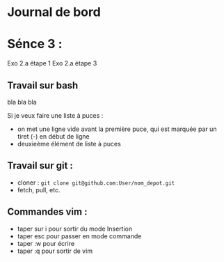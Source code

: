 # Journal de bord

# Sénce 3 :
Exo 2.a étape 1
Exo 2.a étape 3

## Travail sur bash

bla bla bla

Si je veux faire une liste à puces : 

- on met une ligne vide avant la première puce, qui est marquée par un tiret (-) en début de ligne
- deuxieème élément de liste à puces

## Travail sur git :

- cloner : `git clone git@github.com:User/nom_depot.git`
- fetch, pull, etc.


## Commandes vim : 

- taper sur i pour sortir du mode Insertion
- taper esc pour passer en mode commande
- taper :w pour écrire
- taper :q pour sortir de vim
 
